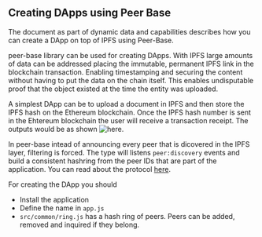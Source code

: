 Creating DApps using Peer Base
-------------------------------

The document as part of dynamic data and capabilities describes how you can
create a DApp on top of IPFS using Peer-Base.

peer-base library can be used for creating DApps. With IPFS large amounts of
data can be addressed placing the immutable, permanent IPFS link in the
blockchain transaction. Enabling timestamping and securing the content without
having to put the data on the chain itself. This enables undisputable proof that
the object existed at the time the entity was uploaded.

A simplest DApp can be to upload a document in IPFS and then store the IPFS hash
on the Ethereum blockchain. Once the IPFS hash number is sent in the Ehtereum
blockchain the user will receive a transaction receipt. The outputs would be as
shown ![here](https://i.gyazo.com/6fa69d66b5a4060b4e82ce542ad75459.png).

In peer-base intead of announcing every peer that is dicovered in the IPFS
layer, filtering is forced. The type will listens `peer:discovery` events and
build a consistent hashring from the peer IDs that are part of the application.
You can read about the protocol
[here](https://github.com/peer-base/peer-base/blob/master/docs/PROTOCOL.md).

For creating the DApp you should

- Install the application
- Define the name in `app.js`
- `src/common/ring.js` has a hash ring of peers. Peers can be added, removed and
	inquired if they belong.


